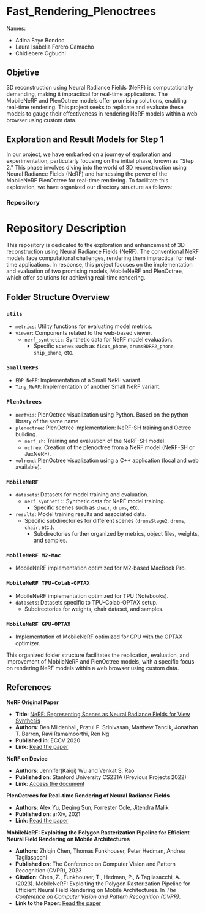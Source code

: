# Fast_Rendering_Plenoctrees

Names: 

- Adina Faye Bondoc
- Laura Isabella  Forero Camacho
- Chidiebere Ogbuchi


## Objetive


3D reconstruction using Neural Radiance Fields (NeRF) is computationally demanding, making it impractical for real-time applications. The MobileNeRF and PlenOctree models offer promising solutions, enabling real-time rendering. This project seeks to replicate and evaluate these models to gauge their effectiveness in rendering NeRF models within a web browser using custom data.

## Exploration and Result Models for Step 1
In our project, we have embarked on a journey of exploration and experimentation, particularly focusing on the initial phase, known as "Step 2." This phase involves diving into the world of 3D reconstruction using Neural Radiance Fields (NeRF) and harnessing the power of the MobileNeRF PlenOctree for real-time rendering. To facilitate this exploration, we have organized our directory structure as follows:


### Repository

# Repository Description

This repository is dedicated to the exploration and enhancement of 3D reconstruction using Neural Radiance Fields (NeRF). The conventional NeRF models face computational challenges, rendering them impractical for real-time applications. In response, this project focuses on the implementation and evaluation of two promising models, MobileNeRF and PlenOctree, which offer solutions for achieving real-time rendering.

## Folder Structure Overview

### `utils`
- `metrics`: Utility functions for evaluating model metrics.
- `viewer`: Components related to the web-based viewer.
  - `nerf_synthetic`: Synthetic data for NeRF model evaluation.
    - Specific scenes such as `ficus_phone`, `drumsBDRP2_phone`, `ship_phone`, etc.

### `SmallNeRFs`
- `EDP_NeRF`: Implementation of a Small NeRF variant.
- `Tiny_NeRF`: Implementation of another Small NeRF variant.

### `PlenOctrees`
- `nerfvis`: PlenOctree visualization using Python. Based on the python library of the same name
- `plenoctree`: PlenOctree implementation: NeRF-SH training and Octree building.
  - `nerf_sh`: Training and evaluation of the NeRF-SH model.
  - `octree`: Creation of the plenoctree from a NeRF model (NeRF-SH or JaxNeRF).
- `volrend`: PlenOctree visualization using a C++ application (local and web available).

### `MobileNeRF`
- `datasets`: Datasets for model training and evaluation.
  - `nerf_synthetic`: Synthetic data for NeRF model training.
    - Specific scenes such as `chair`, `drums`, etc.
- `results`: Model training results and associated data.
  - Specific subdirectories for different scenes (`drumsStage2`, `drums`, `chair`, etc.).
    - Subdirectories further organized by metrics, object files, weights, and samples.
### `MobileNeRF M2-Mac` 
- MobileNeRF implementation optimized for M2-based MacBook Pro.

### `MobileNeRF TPU-Colab-OPTAX`
- MobileNeRF implementation optimized for TPU (Notebooks).
- `datasets`: Datasets specific to TPU-Colab-OPTAX setup.
  - Subdirectories for weights, chair dataset, and samples.

### `MobileNeRF GPU-OPTAX`
- Implementation of MobileNeRF optimized for GPU with the OPTAX optimizer.

This organized folder structure facilitates the replication, evaluation, and improvement of MobileNeRF and PlenOctree models, with a specific focus on rendering NeRF models within a web browser using custom data. 



## References

**NeRF Original Paper**
- **Title**: [NeRF: Representing Scenes as Neural Radiance Fields for View Synthesis](Paper_Link)
- **Authors**: Ben Mildenhall, Pratul P. Srinivasan, Matthew Tancik, Jonathan T. Barron, Ravi Ramamoorthi, Ren Ng
- **Published in**: ECCV 2020
- **Link**: [Read the paper](https://dl.acm.org/doi/pdf/10.1145/3503250)

**NeRF on Device**
- **Authors**: Jennifer(Kaiqi) Wu and Venkat S. Rao
- **Published on**: Stanford University CS231A (Previous Projects 2022)
- **Link**: [Access the document](https://web.stanford.edu/class/cs231a/prev_projects_2022/final_project__2_.pdf)

**PlenOctrees for Real-time Rendering of Neural Radiance Fields**
- **Authors**: Alex Yu, Deqing Sun, Forrester Cole, Jitendra Malik
- **Published on**: arXiv, 2021
- **Link**: [Read the paper](https://arxiv.org/pdf/2103.14024.pdf)

**MobileNeRF: Exploiting the Polygon Rasterization Pipeline for Efficient Neural Field Rendering on Mobile Architectures**
- **Authors**: Zhiqin Chen, Thomas Funkhouser, Peter Hedman, Andrea Tagliasacchi
- **Published on**: The Conference on Computer Vision and Pattern Recognition (CVPR), 2023
- **Citation**: Chen, Z., Funkhouser, T., Hedman, P., & Tagliasacchi, A. (2023). MobileNeRF: Exploiting the Polygon Rasterization Pipeline for Efficient Neural Field Rendering on Mobile Architectures. In *The Conference on Computer Vision and Pattern Recognition (CVPR)*.
- **Link to the Paper**: [Read the paper](https://arxiv.org/pdf/2103.14024.pdf)
